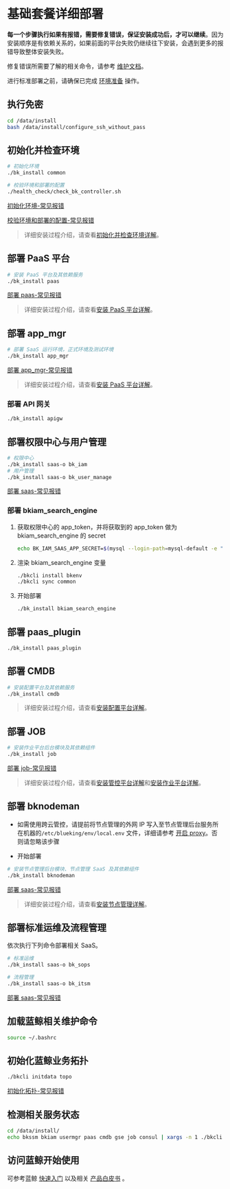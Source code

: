# 基础套餐详细部署

**每一个步骤执行如果有报错，需要修复错误，保证安装成功后，才可以继续**。因为安装顺序是有依赖关系的，如果前面的平台失败仍继续往下安装，会遇到更多的报错导致整体安装失败。

修复错误所需要了解的相关命令，请参考 [维护文档](../../MaintenanceManual/DailyMaintenance/maintain.md)。

进行标准部署之前，请确保已完成 [环境准备](../../BasicInstall/EnvPreparation/get_ready.md) 操作。

## 执行免密

```bash
cd /data/install
bash /data/install/configure_ssh_without_pass
```

## 初始化并检查环境

```bash
# 初始化环境
./bk_install common

# 校验环境和部署的配置
./health_check/check_bk_controller.sh
```
[初始化环境-常见报错](https://bk.tencent.com/s-mart/community/question/5540?type=answer)

[校验环境和部署的配置-常见报错](https://bk.tencent.com/s-mart/community/question/5668?type=answer)

> 详细安装过程介绍，请查看[初始化并检查环境详解](../../BasicInstall/DetailInstall/install_common.md)。

## 部署 PaaS 平台

```bash
# 安装 PaaS 平台及其依赖服务
./bk_install paas
```

[部署 paas-常见报错](https://bk.tencent.com/s-mart/community/question/5559?type=answer)

> 详细安装过程介绍，请查看[安装 PaaS 平台详解](../../BasicInstall/DetailInstall/install_paas.md)。

## 部署 app_mgr

```bash
# 部署 SaaS 运行环境，正式环境及测试环境
./bk_install app_mgr
```
[部署 app_mgr-常见报错](https://bk.tencent.com/s-mart/community/question/5713?type=answer)

> 详细安装过程介绍，请查看[安装 PaaS 平台详解](../../BasicInstall/DetailInstall/install_paas.md)。

### 部署 API 网关

```bash
./bk_install apigw
```

## 部署权限中心与用户管理

```bash
# 权限中心
./bk_install saas-o bk_iam
# 用户管理
./bk_install saas-o bk_user_manage
```
[部署 saas-常见报错](https://bk.tencent.com/s-mart/community/question/5669?type=answer)

### 部署 bkiam_search_engine

1. 获取权限中心的 app_token，并将获取到的 app_token 做为 bkiam_search_engine 的 secret

    ```bash
   echo BK_IAM_SAAS_APP_SECRET=$(mysql --login-path=mysql-default -e "use open_paas; select * from paas_app where code='bk_iam'\G"| awk '/auth_token/{print $2}') >> /data/install/bin/03-userdef/bkiam_search_engine.env
   ```

2. 渲染 bkiam_search_engine 变量

    ```bash
   ./bkcli install bkenv
   ./bkcli sync common
   ```

3. 开始部署

    ```bash
   ./bk_install bkiam_search_engine
   ```

## 部署 paas_plugin

```bash
./bk_install paas_plugin
```

## 部署 CMDB

```bash
# 安装配置平台及其依赖服务
./bk_install cmdb
```

> 详细安装过程介绍，请查看[安装配置平台详解](../../BasicInstall/DetailInstall/install_cmdb.md)。

## 部署 JOB

```bash
# 安装作业平台后台模块及其依赖组件
./bk_install job
```

[部署 job-常见报错](https://bk.tencent.com/s-mart/community/question/5538?type=answer)

> 详细安装过程介绍，请查看[安装管控平台详解](../../BasicInstall/DetailInstall/install_gse.md)和[安装作业平台详解](../../BasicInstall/DetailInstall/install_job.md)。

## 部署 bknodeman

- 如需使用跨云管控，请提前将节点管理的外网 IP 写入至节点管理后台服务所在机器的`/etc/blueking/env/local.env` 文件，详细请参考 [开启 proxy](../../MaintenanceManual/DailyMaintenance/open_proxy.md)。否则请忽略该步骤

- 开始部署

```bash
# 安装节点管理后台模块、节点管理 SaaS 及其依赖组件
./bk_install bknodeman
```
[部署 saas-常见报错](https://bk.tencent.com/s-mart/community/question/5669?type=answer)

> 详细安装过程介绍，请查看[安装节点管理详解](../../BasicInstall/DetailInstall/install_nodeman.md)。

## 部署标准运维及流程管理

依次执行下列命令部署相关 SaaS。

```bash
# 标准运维
./bk_install saas-o bk_sops

# 流程管理
./bk_install saas-o bk_itsm
```
[部署 saas-常见报错](https://bk.tencent.com/s-mart/community/question/5669?type=answer)

## 加载蓝鲸相关维护命令

```bash
source ~/.bashrc
```

## 初始化蓝鲸业务拓扑

```bash
./bkcli initdata topo
```

[初始化拓扑-常见报错](https://bk.tencent.com/s-mart/community/question/5417?type=answer)

## 检测相关服务状态

```bash
cd /data/install/
echo bkssm bkiam usermgr paas cmdb gse job consul | xargs -n 1 ./bkcli check
```
## 访问蓝鲸开始使用

可参考蓝鲸 [快速入门](../../../../../QuickStart/6.0/quick-start-v6.0-info.md) 以及相关 [产品白皮书](https://bk.tencent.com/docs/) 。


